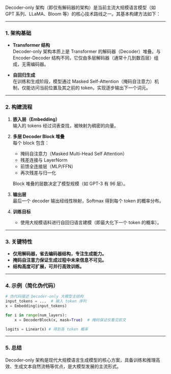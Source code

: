 Decoder-only 架构（即仅有解码器的架构）是当前主流大规模语言模型（如 GPT 系列、LLaMA、Bloom 等）的核心技术路线之一。其基本构建方法如下：

---

### 1. 架构基础

- **Transformer 结构**  
  Decoder-only 架构本质上是 Transformer 的解码器（Decoder）堆叠。与 Encoder-Decoder 结构不同，它仅由多层解码器（通常十几到数百层）组成，无需编码器。

- **自回归生成**  
  在训练和生成阶段，模型通过 Masked Self-Attention（掩码自注意力）机制，仅能访问当前位置及其之前的 token，实现逐步输出下一个词元。

---

### 2. 构建流程

1. **嵌入层（Embedding）**  
   输入的 tokens 经过词表查找，被映射为稠密的向量。

2. **多层 Decoder Block 堆叠**  
   每个 block 包含：
   - 掩码自注意力（Masked Multi-Head Self Attention）
   - 残差连接与 LayerNorm
   - 前馈全连接层（MLP/FFN）
   - 再次残差与归一化

   Block 堆叠的层数决定了模型规模（如 GPT-3 有 96 层）。

3. **输出层**  
   最后一个 decoder 输出经线性映射，Softmax 得到每个 token 的概率分布。

4. **训练目标**  
   - 使用大规模语料进行自回归语言建模（即最大化下一个 token 的概率）。

---

### 3. 关键特性

- **仅用解码器，省去编码器结构，专注生成能力。**
- **掩码自注意力保证生成过程中未来信息不可见。**
- **结构高度可扩展，可并行高效训练。**

---

### 4. 示例（简化伪代码）

```python
# 伪代码描述 Decoder-only 大模型主结构
input_tokens = ...  # 输入 token 序列
x = Embedding(input_tokens)

for i in range(num_layers):
    x = DecoderBlock(x, mask=True)  # 掩码保证仅看见前文

logits = Linear(x) # 得到各 token 概率
```

---

### 5. 总结

Decoder-only 架构是现代大规模语言生成模型的核心方案，具备训练和推理高效、生成文本自然流畅等优点，是大模型发展的主流形式。
